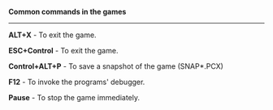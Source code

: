 **Common commands in the games**

---------------------------------------


**ALT+X**        - To exit the game.

**ESC+Control**  - To exit the game.


**Control+ALT+P** - To save a snapshot of the game (SNAP*.PCX)

**F12**          - To invoke the programs' debugger.

**Pause**        - To stop the game immediately.


